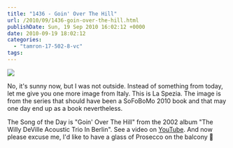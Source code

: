 ```yaml
---
title: "1436 - Goin' Over The Hill"
url: /2010/09/1436-goin-over-the-hill.html
publishDate: Sun, 19 Sep 2010 16:02:12 +0000
date: 2010-09-19 18:02:12
categories: 
  - "tamron-17-502-8-vc"
tags: 
---
```

<a target="_blank" href="https://d25zfm9zpd7gm5.cloudfront.net/1200x1200/2010/20100624_122414_ps.jpg"><img src="https://d25zfm9zpd7gm5.cloudfront.net/0600x0600/2010/20100624_122414_ps.jpg" /></a>

No, it's sunny now, but I was not outside. Instead of something from today, let me give you one more image from Italy. This is La Spezia. The image is from the series that should have been a SoFoBoMo 2010 book and that may one day end up as a book nevertheless.

 The Song of the Day is "Goin' Over The Hill" from the 2002 album "The Willy DeVille Acoustic Trio In Berlin". See a video on <a target="_blank" href="http://www.youtube.com/watch?v=FZR_dLzFFSk">YouTube</a>. And now please excuse me, I'd like to have a glass of Prosecco on the balcony 🙂
